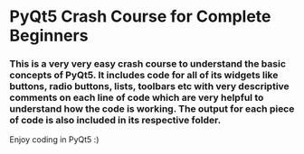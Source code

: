 # PyQt5 Crash Course for Complete Beginners 

### This is a very very easy crash course to understand the basic concepts of PyQt5. It includes code for all of its widgets like buttons, radio buttons, lists, toolbars etc with very descriptive comments on each line of code which are very helpful to understand how the code is working. The output for each piece of code is also included in its respective folder. 

Enjoy coding in PyQt5 :)
